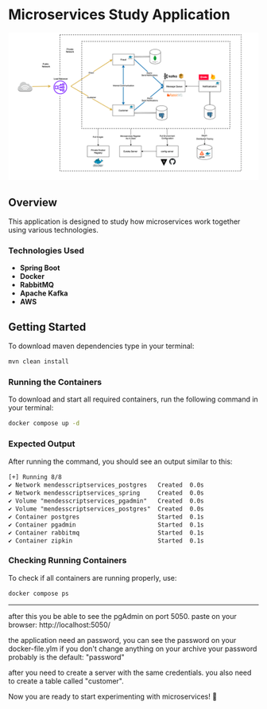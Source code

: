 # Microservices Study Application

![Full Architecture](./github/arch.png)

## Overview
This application is designed to study how microservices work together using various technologies.

### Technologies Used
- **Spring Boot**
- **Docker**
- **RabbitMQ**
- **Apache Kafka**
- **AWS**

## Getting Started

To download maven dependencies type in your terminal:
```sh
mvn clean install
```

### Running the Containers
To download and start all required containers, run the following command in your terminal:

```sh
docker compose up -d
```

### Expected Output
After running the command, you should see an output similar to this:

```
[+] Running 8/8
✔ Network mendesscriptservices_postgres   Created  0.0s
✔ Network mendesscriptservices_spring     Created  0.0s
✔ Volume "mendesscriptservices_pgadmin"   Created  0.0s
✔ Volume "mendesscriptservices_postgres"  Created  0.0s
✔ Container postgres                      Started  0.1s
✔ Container pgadmin                       Started  0.1s
✔ Container rabbitmq                      Started  0.1s
✔ Container zipkin                        Started  0.1s
```

### Checking Running Containers
To check if all containers are running properly, use:

```sh
docker compose ps
```

---

after this you be able to see the pgAdmin on port 5050.
paste on your browser: http://localhost:5050/

the application need an password, you can see the password on your docker-file.ylm
if you don't change anything on your archive your password probably is the default: "password"

after you need to create a server with the same credentials.
you also need to create a table called "customer".


Now you are ready to start experimenting with microservices! 🚀